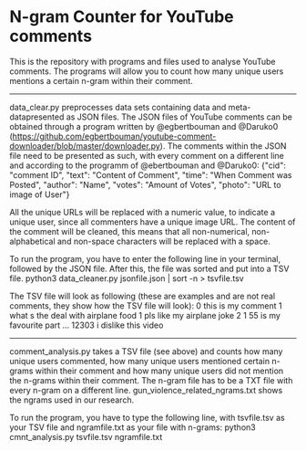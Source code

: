# N-gram Counter for YouTube comments

This is the repository with programs and files used to analyse YouTube comments. The programs will allow you to count how many unique users mentions a certain n-gram within their comment.

--------------------------------------------------------

data_clear.py preprocesses data sets containing data and meta-datapresented as JSON files. The JSON files of YouTube comments can be obtained through a program written by @egbertbouman and @Daruko0 (https://github.com/egbertbouman/youtube-comment-downloader/blob/master/downloader.py). The comments within the JSON file need to be presented as such, with every comment on a different line and according to the programm of @ebertbouman and @Daruko0:
{"cid": "comment ID", "text": "Content of Comment", "time": "When Comment was Posted", "author": "Name", "votes": "Amount of Votes", "photo": "URL to image of User"}

All the unique URLs will be replaced with a numeric value, to indicate a unique user, since all commenters have a unique image URL. The content of the comment will be cleaned, this means that all non-numerical, non-alphabetical and non-space characters will be replaced with a space.

To run the program, you have to enter the following line in your terminal, followed by the JSON file. After this, the file was sorted and put into a TSV file.
python3 data_cleaner.py jsonfile.json | sort -n > tsvfile.tsv

The TSV file will look as following (these are examples and are not real comments, they show how the TSV file will look):
0	this is my comment
1	what s the deal with airplane food
1	pls like my airplane joke
2	1 55 is my favourite part
...
12303	i dislike this video

--------------------------------------------------------

comment_analysis.py takes a TSV file (see above) and counts how many unique users commented, how many unique users mentioned certain n-grams within their comment and how many unique users did not mention the n-grams within their comment. The n-gram file has to be a TXT file with every n-gram on a different line. gun_violence_related_ngrams.txt shows the ngrams used in our research.

To run the program, you have to type the following line, with tsvfile.tsv as your TSV file and ngramfile.txt as your file with n-grams:
python3 cmnt_analysis.py tsvfile.tsv ngramfile.txt
